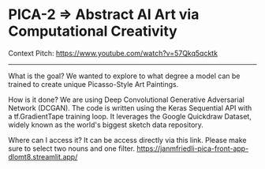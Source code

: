 # PICA-2 => Abstract AI Art via Computational Creativity
Context Pitch: 
https://www.youtube.com/watch?v=57Qkq5qcktk

***
What is the goal?
We wanted to explore to what degree a model can be trained to create unique Picasso-Style Art Paintings. 


How is it done?
We are using Deep Convolutional Generative Adversarial Network (DCGAN). The code is written using the Keras Sequential API with a tf.GradientTape training loop. It leverages the Google Quickdraw Dataset, widely known as the world's biggest sketch data repository. 


Where can I access it?
It can be access directly via this link. Please make sure to select two nouns and one filter. 
https://janmfriedli-pica-front-app-dlomt8.streamlit.app/
